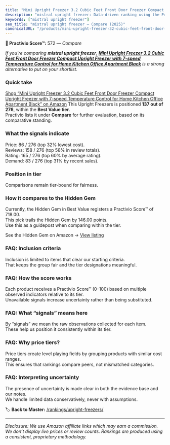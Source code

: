 ```yaml
---
title: "Mini Upright Freezer 3.2 Cubic Feet Front Door Freezer Compact Upright Freezer with 7-speed Temperature Control for Home Kitchen Office Apartment Black"
description: "mistral upright freezer: Data-driven ranking using the Practivio Score™. Positioned by quality, value, demand, findability, momentum."
keywords: ["mistral upright freezer"]
seo_title: "mistral upright freezer — Compare (2025)"
canonicalURL: "/products/mini-upright-freezer-32-cubic-feet-front-door-freezer-compact-upright-freezer-with-7-speed-temperature-control-for-home-kitchen-office-apartment-black-B0CHP3CLRW/"
---
```


**🛒 Practivio Score™:** 572 — _Compare_


*If you're comparing **mistral upright freezer**, **[Mini Upright Freezer 3.2 Cubic Feet Front Door Freezer Compact Upright Freezer with 7-speed Temperature Control for Home Kitchen Office Apartment Black](https://www.amazon.com/dp/B0CHP3CLRW?tag=practivio-20)** is a strong alternative to put on your shortlist.*
### Quick take
[Shop “Mini Upright Freezer 3.2 Cubic Feet Front Door Freezer Compact Upright Freezer with 7-speed Temperature Control for Home Kitchen Office Apartment Black” on Amazon](https://www.amazon.com/dp/B0CHP3CLRW?tag=practivio-20)
This Upright Freezers is positioned **137 out of 276**, within the **Best Value tier**.  
Practivio lists it under **Compare** for further evaluation, based on its comparative standing.

### What the signals indicate
Price: 86 / 276 (top 32% lowest cost).  
Reviews: 158 / 276 (top 58% in review totals).  
Rating: 165 / 276 (top 60% by average rating).  
Demand: 83 / 276 (top 31% by recent sales).

### Position in tier
Comparisons remain tier-bound for fairness.

### How it compares to the Hidden Gem
Currently, the Hidden Gem in Best Value registers a Practivio Score™ of 718.00.  
This pick trails the Hidden Gem by 146.00 points.  
Use this as a guidepost when comparing within the tier.  

See the Hidden Gem on Amazon → [View listing](https://www.amazon.com/dp/B00IR8H55A?tag=practivio-20)

### FAQ: Inclusion criteria
Inclusion is limited to items that clear our starting criteria.  
That keeps the group fair and the tier designations meaningful.

### FAQ: How the score works
Each product receives a Practivio Score™ (0–100) based on multiple observed indicators relative to its tier.  
Unavailable signals increase uncertainty rather than being substituted.

### FAQ: What “signals” means here
By “signals” we mean the raw observations collected for each item.  
These help us position it consistently within its tier.

### FAQ: Why price tiers?
Price tiers create level playing fields by grouping products with similar cost ranges.  
This ensures that rankings compare peers, not mismatched categories.

### FAQ: Interpreting uncertainty
The presence of uncertainty is made clear in both the evidence base and our notes.  
We handle limited data conservatively, never with assumptions.

<!-- Missing template for Compare/CompareWithinPriceClass -->


🏷️ **Back to Master:** [/rankings/upright-freezers/](/rankings/upright-freezers/)

---
_Disclosure: We use Amazon affiliate links which may earn a commission. We don’t display live prices or review counts. Rankings are produced using a consistent, proprietary methodology._
